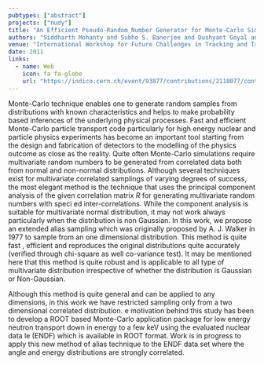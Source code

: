 ```yaml
---
pubtypes: ["abstract"]
projects: ["nudy"]
title: "An Efficient Pseudo-Random Number Generator for Monte-Carlo Simulations using GPUs"
authors: "Siddharth Mohanty and Subho S. Banerjee and Dushyant Goyal and Ajit K. Mohanty and Federico Carminati"
venue: "International Workshop for Future Challenges in Tracking and Trigger Concepts 2011"
date: 2011
links:
  - name: Web
    icon: fa fa-globe
    url: "https://indico.cern.ch/event/93877/contributions/2118077/contribution.pdf"
---
```


Monte-Carlo technique enables one to generate random samples from distributions with known
characteristics and helps to make probability based inferences of the underlying physical processes.
Fast and efficient Monte-Carlo particle transport code particularly for high energy nuclear and
particle physics experiments has become an important tool starting from the design and fabrication
of detectors to the modelling of the physics outcome as close as the reality.  Quite often
Monte-Carlo simulations require multivariate random numbers to be generated from correlated data
both from normal and non-normal distributions. Although several techniques exist for multivariate
correlated samplings of varying degrees of success, the most elegant method is the technique that
uses the principal component analysis of the given correlation matrix $R$ for generating
multivariate random numbers with speci ed inter-correlations. While the component analysis is
suitable for multivariate normal distribution, it may not work always particularly when the
distribution is non Gaussian. In this work, we propose an extended alias sampling which was
originally proposed by A. J. Walker in 1977 to sample from an one dimensional distribution. This
method is quite fast , efficient and reproduces the original distributions quite accurately
(verified through chi-square as well co-variance test). It may be mentioned here that this method is
quite robust and is applicable to all type of multivariate distribution irrespective of whether the
distribution is Gaussian or Non-Gaussian.

Although this method is quite general and can be applied to any dimensions, in this work we have
restricted sampling only from a two dimensional correlated distribution.  e motivation behind this
study has been to develop a ROOT based Monte-Carlo application package for low energy neutron
transport down in energy to a few keV using the evaluated nuclear data  le (ENDF) which is available
in ROOT format. Work is in progress to apply this new method of alias technique to the ENDF data set
where the angle and energy distributions are strongly correlated.
